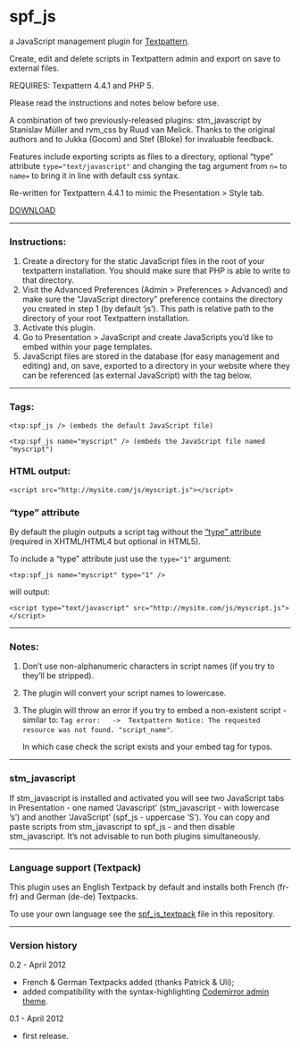 spf_js
======

a JavaScript management plugin for [Textpattern][].

Create, edit and delete scripts in Textpattern admin and export on save
to external files.

REQUIRES: Texpattern 4.4.1 and PHP 5.

Please read the instructions and notes below before use.

A combination of two previously-released plugins: stm\_javascript by
Stanislav Müller and rvm\_css by Ruud van Melick. Thanks to the
original authors and to Jukka (Gocom) and Stef (Bloke) for invaluable 
feedback.

Features include exporting scripts as files to a directory, optional
“type” attribute `type="text/javascript"` and changing the tag argument
from `n=` to `name=` to bring it in line with default css syntax.

Re-written for Textpattern 4.4.1 to mimic the Presentation \> Style tab.


[DOWNLOAD][]


* * * * *

  

### Instructions:

1.  Create a directory for the static JavaScript files in the root of
    your textpattern installation. You should make sure that
    <span class="caps">PHP</span> is able to write to that directory.
2.  Visit the Advanced Preferences (Admin > Preferences > Advanced) and make sure the “JavaScript
    directory” preference contains the directory you created in step 1
    (by default ‘js’). This path is relative path to the directory of
    your root Textpattern installation.
3.  Activate this plugin.
4.  Go to Presentation \> JavaScript and create JavaScripts you’d like
    to embed within your page templates.
5.  JavaScript files are stored in the database (for easy management and
    editing) and, on save, exported to a directory in your website where
    they can be referenced (as external JavaScript) with the tag below.

  

* * * * *

  

### Tags:

`<txp:spf_js /> (embeds the default JavaScript file)`

`<txp:spf_js name="myscript" /> (embeds the JavaScript file named "myscript")`

  

### HTML output:

`<script src="http://mysite.com/js/myscript.js"></script>`

  

### “type” attribute

By default the plugin outputs a script tag without the [“type”
attribute][] (required in XHTML/HTML4 but optional in HTML5).

To include a “type” attribute just use the `type="1"` argument:

`<txp:spf_js name="myscript" type="1" />`

will output:

`<script type="text/javascript" src="http://mysite.com/js/myscript.js"></script>`

  

* * * * *

  

### Notes:

1.  Don’t use non-alphanumeric characters in script names (if you try to
    they’ll be stripped).
2.  The plugin will convert your script names to lowercase.
3.  The plugin will throw an error if you try to embed a non-existent
    script - similar to:
    `Tag error:   ->  Textpattern Notice: The requested resource was not found. "script_name"`.

    In which case check the script exists and your embed tag for typos.

  

* * * * *

  

### stm\_javascript

If stm\_javascript is installed and activated you will see two
JavaScript tabs in Presentation - one named ‘Javascript’
(stm\_javascript - with lowercase ’s’) and another ‘JavaScript’ (spf\_js - uppercase ‘S’). 
You can copy and paste scripts from stm\_javascript to
spf\_js - and then disable stm\_javascript. It’s not advisable to run
both plugins simultaneously.

  

* * * * *

  

### Language support (Textpack)

This plugin uses an English Textpack by default and installs both French (fr-fr) 
and German (de-de) Textpacks.

To use your own language see the [spf_js_textpack][] file in this repository.
  

* * * * *

  

### Version history

0.2 - April 2012
* French & German Textpacks added (thanks Patrick & Uli);
* added compatibility with the syntax-highlighting [Codemirror admin theme][].

0.1 - April 2012
* first release.

  [Textpattern]: http://www.textpattern.com/
  [DOWNLOAD]: https://raw.github.com/spiffin/spf_js/master/spf_js_v0.2.txt
  [“type” attribute]: http://www.w3schools.com/html5/tag_script.asp
  [spf_js_textpack]: https://raw.github.com/spiffin/spf_js/master/spf_js_textpack.txt
  [Codemirror admin theme]: https://github.com/spiffin/CodeMirrorTextpattern
